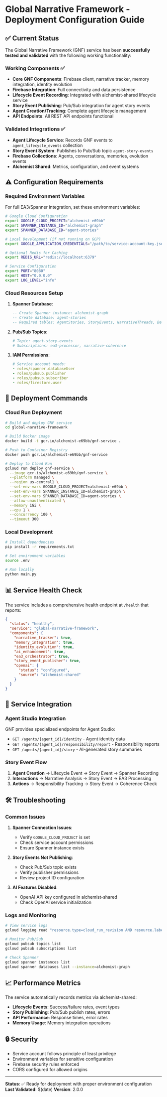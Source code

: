 # Global Narrative Framework - Deployment Configuration Guide

## ✅ Current Status

The Global Narrative Framework (GNF) service has been **successfully tested and validated** with the following working functionality:

### Working Components ✅
- **Core GNF Components**: Firebase client, narrative tracker, memory integration, identity evolution
- **Firebase Integration**: Full connectivity and data persistence 
- **Lifecycle Event Recording**: Integrated with alchemist-shared lifecycle service
- **Story Event Publishing**: Pub/Sub integration for agent story events
- **Agent Creation/Tracking**: Complete agent lifecycle management
- **API Endpoints**: All REST API endpoints functional

### Validated Integrations ✅
- **Agent Lifecycle Service**: Records GNF events to `agent_lifecycle_events` collection
- **Story Event System**: Publishes to Pub/Sub topic `agent-story-events`
- **Firebase Collections**: Agents, conversations, memories, evolution events
- **Alchemist Shared**: Metrics, configuration, and event systems

## ⚠️ Configuration Requirements

### Required Environment Variables

For full EA3/Spanner integration, set these environment variables:

```bash
# Google Cloud Configuration
export GOOGLE_CLOUD_PROJECT="alchemist-e69bb"
export SPANNER_INSTANCE_ID="alchemist-graph"
export SPANNER_DATABASE_ID="agent-stories"

# Local Development (if not running on GCP)
export GOOGLE_APPLICATION_CREDENTIALS="/path/to/service-account-key.json"

# Optional Redis for Caching
export REDIS_URL="redis://localhost:6379"

# Service Configuration
export PORT="8080"
export HOST="0.0.0.0"
export LOG_LEVEL="info"
```

### Cloud Resources Setup

1. **Spanner Database**:
   ```sql
   -- Create Spanner instance: alchemist-graph
   -- Create database: agent-stories
   -- Required tables: AgentStories, StoryEvents, NarrativeThreads, BeliefRevisions
   ```

2. **Pub/Sub Topics**:
   ```bash
   # Topic: agent-story-events
   # Subscriptions: ea3-processor, narrative-coherence
   ```

3. **IAM Permissions**:
   ```yaml
   # Service account needs:
   - roles/spanner.databaseUser
   - roles/pubsub.publisher
   - roles/pubsub.subscriber
   - roles/firestore.user
   ```

## 🚀 Deployment Commands

### Cloud Run Deployment

```bash
# Build and deploy GNF service
cd global-narative-framework

# Build Docker image
docker build -t gcr.io/alchemist-e69bb/gnf-service .

# Push to Container Registry
docker push gcr.io/alchemist-e69bb/gnf-service

# Deploy to Cloud Run
gcloud run deploy gnf-service \
  --image gcr.io/alchemist-e69bb/gnf-service \
  --platform managed \
  --region us-central1 \
  --set-env-vars GOOGLE_CLOUD_PROJECT=alchemist-e69bb \
  --set-env-vars SPANNER_INSTANCE_ID=alchemist-graph \
  --set-env-vars SPANNER_DATABASE_ID=agent-stories \
  --allow-unauthenticated \
  --memory 1Gi \
  --cpu 1 \
  --concurrency 100 \
  --timeout 300
```

### Local Development

```bash
# Install dependencies
pip install -r requirements.txt

# Set environment variables
source .env

# Run locally
python main.py
```

## 📊 Service Health Check

The service includes a comprehensive health endpoint at `/health` that reports:

```json
{
  "status": "healthy",
  "service": "global-narrative-framework",
  "components": {
    "narrative_tracker": true,
    "memory_integration": true,
    "identity_evolution": true,
    "ai_enhancement": true,
    "ea3_orchestrator": true,
    "story_event_publisher": true,
    "openai": {
      "status": "configured",
      "source": "alchemist-shared"
    }
  }
}
```

## 🔗 Service Integration

### Agent Studio Integration

GNF provides specialized endpoints for Agent Studio:

- `GET /agents/{agent_id}/identity` - Agent identity data
- `GET /agents/{agent_id}/responsibility/report` - Responsibility reports
- `GET /agents/{agent_id}/story` - AI-generated story summaries

### Story Event Flow

1. **Agent Creation** → Lifecycle Event → Story Event → Spanner Recording
2. **Interactions** → Narrative Analysis → Story Event → EA3 Processing
3. **Actions** → Responsibility Tracking → Story Event → Coherence Check

## 🛠️ Troubleshooting

### Common Issues

1. **Spanner Connection Issues**:
   - Verify `GOOGLE_CLOUD_PROJECT` is set
   - Check service account permissions
   - Ensure Spanner instance exists

2. **Story Events Not Publishing**:
   - Check Pub/Sub topic exists
   - Verify publisher permissions
   - Review project ID configuration

3. **AI Features Disabled**:
   - OpenAI API key configured in alchemist-shared
   - Check OpenAI service initialization

### Logs and Monitoring

```bash
# View service logs
gcloud logging read "resource.type=cloud_run_revision AND resource.labels.service_name=gnf-service"

# Monitor Pub/Sub
gcloud pubsub topics list
gcloud pubsub subscriptions list

# Check Spanner
gcloud spanner instances list
gcloud spanner databases list --instance=alchemist-graph
```

## 📈 Performance Metrics

The service automatically records metrics via alchemist-shared:

- **Lifecycle Events**: Success/failure rates, event types
- **Story Publishing**: Pub/Sub publish rates, errors
- **API Performance**: Response times, error rates
- **Memory Usage**: Memory integration operations

## 🔒 Security

- Service account follows principle of least privilege
- Environment variables for sensitive configuration
- Firebase security rules enforced
- CORS configured for allowed origins

---

**Status**: ✅ Ready for deployment with proper environment configuration
**Last Validated**: $(date)
**Version**: 2.0.0